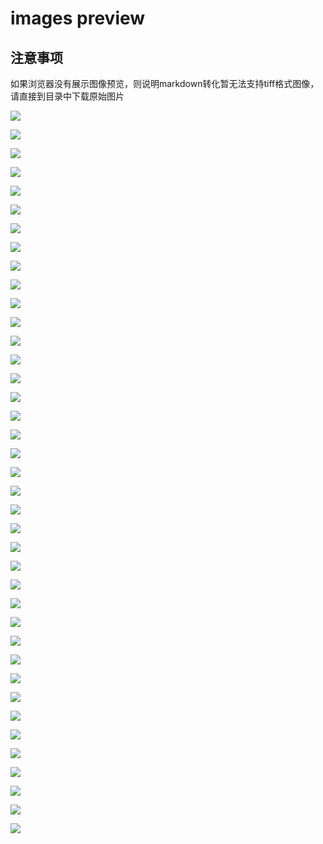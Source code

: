# images preview

## 注意事项

如果浏览器没有展示图像预览，则说明markdown转化暂无法支持tiff格式图像，请直接到目录中下载原始图片

![](4.1.01.tiff)

![](5.1.09.tiff)

![](7.1.03.tiff)

![](4.1.02.tiff)

![](5.1.10.tiff)

![](7.1.04.tiff)

![](4.1.03.tiff)

![](5.1.11.tiff)

![](7.1.05.tiff)

![](4.1.04.tiff)

![](5.1.12.tiff)

![](7.1.06.tiff)

![](4.1.05.tiff)

![](5.1.13.tiff)

![](7.1.07.tiff)

![](4.1.06.tiff)

![](5.1.14.tiff)

![](7.1.08.tiff)

![](4.1.07.tiff)

![](5.2.08.tiff)

![](7.1.09.tiff)

![](4.1.08.tiff)

![](5.2.09.tiff)

![](7.1.10.tiff)

![](4.2.01.tiff)

![](5.2.10.tiff)

![](7.2.01.tiff)

![](4.2.03.tiff)

![](5.3.01.tiff)

![](boat.512.tiff)

![](4.2.05.tiff)

![](5.3.02.tiff)

![](gray21.512.tiff)

![](4.2.06.tiff)

![](7.1.01.tiff)

![](house.tiff)

![](4.2.07.tiff)

![](7.1.02.tiff)

![](ruler.512.tiff)

